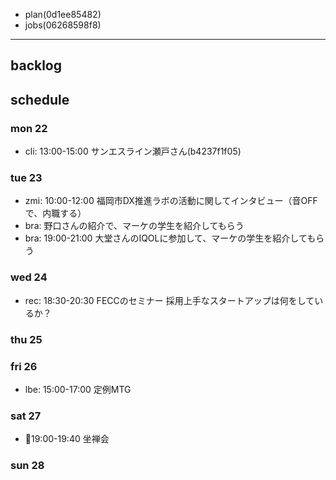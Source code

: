 
- plan(0d1ee85482)
- jobs(06268598f8)
---

## backlog

## schedule
### mon 22
- cli: 13:00-15:00 サンエスライン瀬戸さん(b4237f1f05)
### tue 23
- zmi: 10:00-12:00 福岡市DX推進ラボの活動に関してインタビュー（音OFFで、内職する）
- bra: 野口さんの紹介で、マーケの学生を紹介してもらう
- bra: 19:00-21:00 大堂さんのIQOLに参加して、マーケの学生を紹介してもらう
### wed 24
- rec: 18:30-20:30 FECCのセミナー 採用上手なスタートアップは何をしているか？
### thu 25

### fri 26
- lbe: 15:00-17:00 定例MTG
### sat 27
- 📌19:00-19:40 坐禅会

### sun 28




